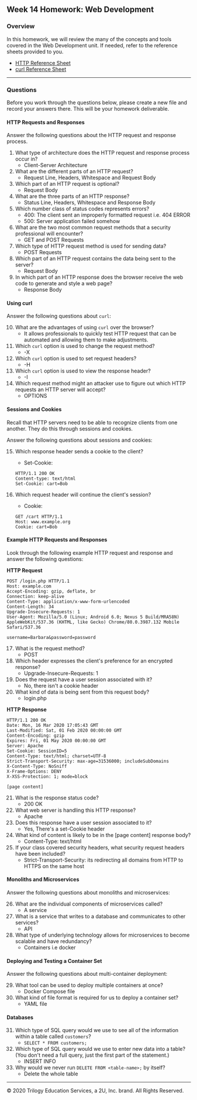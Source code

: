 ## Week 14 Homework: Web Development

### Overview

In this homework, we will review the many of the concepts and tools covered in the Web Development unit. If needed, refer to the  reference sheets provided to you.

* [HTTP Reference Sheet](./HTTP_Reference.md)
* [curl Reference Sheet](./cURL_Reference.md)

---

### Questions 

Before you work through the questions below, please create a new file and record your answers there. This will be your homework deliverable.

#### HTTP Requests and Responses

Answer the following questions about the HTTP request and response process.

1. What type of architecture does the HTTP request and response process occur in?
    * Client-Server Architecture
2. What are the different parts of an HTTP request? 
    * Request Line, Headers, Whitespace and Request Body
3. Which part of an HTTP request is optional?
    * Request Body
4. What are the three parts of an HTTP response?
    * Status Line, Headers, Whitespace and Response Body
5. Which number class of status codes represents errors?
    * 400: The client sent an improperly formatted request i.e. 404 ERROR
    * 500: Server application failed somehow
6. What are the two most common request methods that a security professional will encounter?
    * GET and POST Requests
7. Which type of HTTP request method is used for sending data?
    * POST Requests
8. Which part of an HTTP request contains the data being sent to the server?
    * Request Body
9. In which part of an HTTP response does the browser receive the web code to generate and style a web page?
    * Response Body
    
#### Using curl

Answer the following questions about `curl`:

10. What are the advantages of using `curl` over the browser?
    * It allows professionals to quickly test HTTP request that can be automated and allowing them to make adjustments.
11. Which `curl` option is used to change the request method?
    * -X 
12. Which `curl` option is used to set request headers?
    * -H 
13. Which `curl` option is used to view the response header?
    * -I
14. Which request method might an attacker use to figure out which HTTP requests an HTTP server will accept?
    * OPTIONS
 
#### Sessions and Cookies

Recall that HTTP servers need to be able to recognize clients from one another. They do this through sessions and cookies.

Answer the following questions about sessions and cookies:

15. Which response header sends a cookie to the client?
      * Set-Cookie:
      
    ```HTTP
    HTTP/1.1 200 OK
    Content-type: text/html
    Set-Cookie: cart=Bob
    ```

16. Which request header will continue the client's session?
    * Cookie: 
    
    ```HTTP
    GET /cart HTTP/1.1
    Host: www.example.org
    Cookie: cart=Bob
    ```

#### Example HTTP Requests and Responses

Look through the following example HTTP request and response and answer the following questions:

**HTTP Request**

```HTTP
POST /login.php HTTP/1.1
Host: example.com
Accept-Encoding: gzip, deflate, br
Connection: keep-alive
Content-Type: application/x-www-form-urlencoded
Content-Length: 34
Upgrade-Insecure-Requests: 1
User-Agent: Mozilla/5.0 (Linux; Android 6.0; Nexus 5 Build/MRA58N) AppleWebKit/537.36 (KHTML, like Gecko) Chrome/80.0.3987.132 Mobile Safari/537.36

username=Barbara&password=password
```

17. What is the request method?
    * POST
18. Which header expresses the client's preference for an encrypted response?
    * Upgrade-Insecure-Requests: 1
19. Does the request have a user session associated with it?
    * No, there isn't a cookie header
20. What kind of data is being sent from this request body?
    * login.php
    
**HTTP Response**

```HTTP
HTTP/1.1 200 OK
Date: Mon, 16 Mar 2020 17:05:43 GMT
Last-Modified: Sat, 01 Feb 2020 00:00:00 GMT
Content-Encoding: gzip
Expires: Fri, 01 May 2020 00:00:00 GMT
Server: Apache
Set-Cookie: SessionID=5
Content-Type: text/html; charset=UTF-8
Strict-Transport-Security: max-age=31536000; includeSubDomains
X-Content-Type: NoSniff
X-Frame-Options: DENY
X-XSS-Protection: 1; mode=block

[page content]
```

21. What is the response status code?
    * 200 OK
22. What web server is handling this HTTP response?
    * Apache
23. Does this response have a user session associated to it?
    * Yes, There's a set-Cookie header
24. What kind of content is likely to be in the [page content] response body?
    * Content-Type: text/html
25. If your class covered security headers, what security request headers have been included?
    * Strict-Transport-Security: its redirecting all domains from HTTP to HTTPS on the same host
    
#### Monoliths and Microservices

Answer the following questions about monoliths and microservices:

26. What are the individual components of microservices called?
    * A service
27. What is a service that writes to a database and communicates to other services?
    * API
28. What type of underlying technology allows for microservices to become scalable and have redundancy?
    * Containers i.e docker
#### Deploying and Testing a Container Set

Answer the following questions about multi-container deployment:

29. What tool can be used to deploy multiple containers at once?
    * Docker Compose file
30. What kind of file format is required for us to deploy a container set?
    * YAML file
#### Databases

31. Which type of SQL query would we use to see all of the information within a table called `customers`?
    * `SELECT * FROM customers;`
32. Which type of SQL query would we use to enter new data into a table? (You don't need a full query, just the first part of the statement.)
    * INSERT INFO
33. Why would we never run `DELETE FROM <table-name>;` by itself?
    * Delete the whole table
---

© 2020 Trilogy Education Services, a 2U, Inc. brand. All Rights Reserved.  
